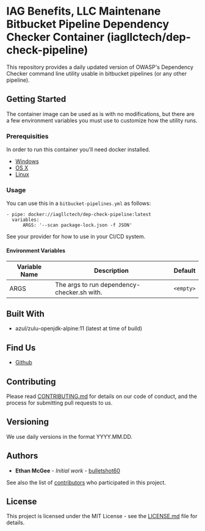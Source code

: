 # IAG Benefits, LLC Maintenane Bitbucket Pipeline Dependency Checker Container (iagllctech/dep-check-pipeline)

This repository provides a daily updated version of OWASP's Dependency Checker command line utility usable in bitbucket pipelines (or any other pipeline).

## Getting Started

The container image can be used as is with no modifications, but there are a few environment variables you must use to customize how the utility runs.

### Prerequisities

In order to run this container you'll need docker installed.

* [Windows](https://docs.docker.com/windows/started)
* [OS X](https://docs.docker.com/mac/started/)
* [Linux](https://docs.docker.com/linux/started/)

### Usage

You can use this in a `bitbucket-pipelines.yml` as follows:

```
- pipe: docker://iagllctech/dep-check-pipeline:latest
  variables:
      ARGS: '--scan package-lock.json -f JSON'
```

See your provider for how to use in your CI/CD system.

#### Environment Variables

| Variable Name | Description | Default |
| --- | --- | --- |
| ARGS | The args to run dependency-checker.sh with. | `<empty>` |

## Built With

* azul/zulu-openjdk-alpine:11 (latest at time of build)

## Find Us

* [Github](https://github.com/iagtech/dep-check)

## Contributing

Please read [CONTRIBUTING.md](https://github.com/iagtech/dep-check/blob/master/CONTRIBUTING.md) for details on our code of conduct, and the process for submitting pull requests to us.

## Versioning

We use daily versions in the format YYYY.MM.DD.

## Authors

* **Ethan McGee** - *Initial work* - [bulletshot60](https://github.com/bulletshot60)

See also the list of [contributors](https://github.com/iagtech/dep-check/contributors) who participated in this project.

## License

This project is licensed under the MIT License - see the [LICENSE.md](https://github.com/iagtech/dep-check/blob/main/LICENSE.md) file for details.
